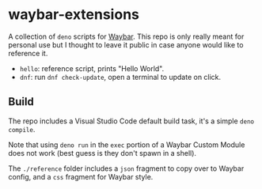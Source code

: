 # waybar-extensions

A collection of `deno` scripts for [Waybar](https://github.com/Alexays/Waybar).
This repo is only really meant for personal use but I thought to leave it public
in case anyone would like to reference it.

- `hello`: reference script, prints "Hello World".
- `dnf`: run `dnf check-update`, open a terminal to update on click.

## Build

The repo includes a Visual Studio Code default build task, it's a simple
`deno compile`.

Note that using `deno run` in the `exec` portion of a Waybar Custom Module does
not work (best guess is they don't spawn in a shell).

The `./reference` folder includes a `json` fragment to copy over to Waybar
config, and a `css` fragment for Waybar style.
